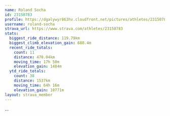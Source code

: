 ```yaml
---
name: Roland Socha
id: 23150783
profile: https://dgalywyr863hv.cloudfront.net/pictures/athletes/23150783/14745672/4/large.jpg
username: roland-socha
strava_url: https://www.strava.com/athletes/23150783
stats:
  biggest_ride_distance: 119.79km
  biggest_climb_elevation_gain: 688.4m
  recent_ride_totals:
    count: 11
    distance: 470.04km
    moving_time: 17h 50m
    elevation_gain: 1484m
  ytd_ride_totals:
    count: 38
    distance: 1537km
    moving_time: 64h 16m
    elevation_gain: 10771m
layout: strava_member
--- 
```

...

